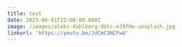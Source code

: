 ```yaml
---
title: test
date: 2023-06-01T22:00:00.000Z
image: /images/aleks-dahlberg-OUtc-eJ9fHw-unsplash.jpg
linkurl: 'https://youtu.be/JdCmC3NCFwU'
---
```


